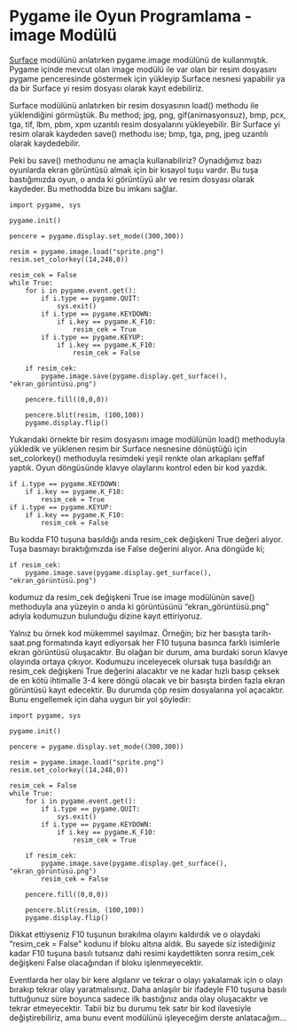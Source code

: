 # Pygame ile Oyun Programlama - image Modülü

[Surface](pygame-ile-oyun-programlama-surface-modulu.md) modülünü anlatırken pygame.image modülünü de kullanmıştık. Pygame içinde mevcut olan image modülü ile var olan bir resim dosyasını pygame penceresinde göstermek için yükleyip Surface nesnesi yapabilir ya da bir Surface yi resim dosyası olarak kayıt edebiliriz.

Surface modülünü anlatırken bir resim dosyasının load\(\) methodu ile yüklendiğini görmüştük. Bu method; jpg, png, gif\(animasyonsuz\), bmp, pcx, tga, tif, lbm, pbm, xpm uzantılı resim dosyalarını yükleyebilir. Bir Surface yi resim olarak kaydeden save\(\) methodu ise; bmp, tga, png, jpeg uzantılı olarak kaydedebilir.

Peki bu save\(\) methodunu ne amaçla kullanabiliriz? Oynadığımız bazı oyunlarda ekran görüntüsü almak için bir kısayol tuşu vardır. Bu tuşa bastığımızda oyun, o anda ki görüntüyü alır ve resim dosyası olarak kaydeder. Bu methodda bize bu imkanı sağlar.

```text
import pygame, sys

pygame.init()

pencere = pygame.display.set_mode((300,300))

resim = pygame.image.load("sprite.png")
resim.set_colorkey((14,248,0))

resim_cek = False
while True:
    for i in pygame.event.get():
        if i.type == pygame.QUIT:
            sys.exit()
        if i.type == pygame.KEYDOWN:
            if i.key == pygame.K_F10:
                resim_cek = True
        if i.type == pygame.KEYUP:
            if i.key == pygame.K_F10:
                resim_cek = False

    if resim_cek:
        pygame.image.save(pygame.display.get_surface(), "ekran_görüntüsü.png")

    pencere.fill((0,0,0))

    pencere.blit(resim, (100,100))
    pygame.display.flip()
```

Yukarıdaki örnekte bir resim dosyasını image modülünün load\(\) methoduyla yükledik ve yüklenen resim bir Surface nesnesine dönüştüğü için set\_colorkey\(\) methoduyla resimdeki yeşil renkte olan arkaplanı şeffaf yaptık. Oyun döngüsünde klavye olaylarını kontrol eden bir kod yazdık.

```text
if i.type == pygame.KEYDOWN:
    if i.key == pygame.K_F10:
        resim_cek = True
if i.type == pygame.KEYUP:
    if i.key == pygame.K_F10:
        resim_cek = False
```

Bu kodda F10 tuşuna basıldığı anda resim\_cek değişkeni True değeri alıyor. Tuşa basmayı bıraktığımızda ise False değerini alıyor. Ana döngüde ki;

```text
if resim_cek:
    pygame.image.save(pygame.display.get_surface(), "ekran_görüntüsü.png")
```

kodumuz da resim\_cek değişkeni True ise image modülünün save\(\) methoduyla ana yüzeyin o anda ki görüntüsünü “ekran\_görüntüsü.png” adıyla kodumuzun bulunduğu dizine kayıt ettiriyoruz.

Yalnız bu örnek kod mükemmel sayılmaz. Örneğin; biz her basışta tarih-saat.png formatında kayıt ediyorsak her F10 tuşuna basınca farklı isimlerle ekran görüntüsü oluşacaktır. Bu olağan bir durum, ama burdaki sorun klavye olayında ortaya çıkıyor. Kodumuzu inceleyecek olursak tuşa basıldığı an resim\_cek değişkeni True değerini alacaktır ve ne kadar hızlı basıp çeksek de en kötü ihtimalle 3-4 kere döngü olacak ve bir basışta birden fazla ekran görüntüsü kayıt edecektir. Bu durumda çöp resim dosyalarına yol açacaktır. Bunu engellemek için daha uygun bir yol şöyledir:

```text
import pygame, sys

pygame.init()

pencere = pygame.display.set_mode((300,300))

resim = pygame.image.load("sprite.png")
resim.set_colorkey((14,248,0))

resim_cek = False
while True:
    for i in pygame.event.get():
        if i.type == pygame.QUIT:
            sys.exit()
        if i.type == pygame.KEYDOWN:
            if i.key == pygame.K_F10:
                resim_cek = True

    if resim_cek:
        pygame.image.save(pygame.display.get_surface(), "ekran_görüntüsü.png")
        resim_cek = False

    pencere.fill((0,0,0))

    pencere.blit(resim, (100,100))
    pygame.display.flip()
```

Dikkat ettiyseniz F10 tuşunun bırakılma olayını kaldırdık ve o olaydaki “resim\_cek = False” kodunu if bloku altına aldık. Bu sayede siz istediğiniz kadar F10 tuşuna basılı tutsanız dahi resimi kaydettikten sonra resim\_cek değişkeni False olacağından if bloku işlenmeyecektir.

Eventlarda her olay bir kere algılanır ve tekrar o olayı yakalamak için o olayı bırakıp tekrar olay yaratmalısınız. Daha anlaşılır bir ifadeyle F10 tuşuna basılı tuttuğunuz süre boyunca sadece ilk bastığınız anda olay oluşacaktır ve tekrar etmeyecektir. Tabii biz bu durumu tek satır bir kod ilavesiyle değiştirebiliriz, ama bunu event modülünü işleyeceğim derste anlatacağım…


